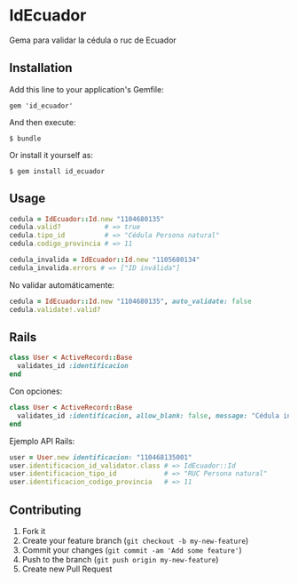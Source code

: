# IdEcuador

Gema para validar la cédula o ruc de Ecuador

## Installation

Add this line to your application's Gemfile:

    gem 'id_ecuador'

And then execute:

    $ bundle

Or install it yourself as:

    $ gem install id_ecuador

## Usage

  ```ruby
  cedula = IdEcuador::Id.new "1104680135"
  cedula.valid?           # => true
  cedula.tipo_id          # => "Cédula Persona natural"
  cedula.codigo_provincia # => 11

  cedula_invalida = IdEcuador::Id.new "1105680134"
  cedula_invalida.errors # => ["ID inválida"]
  ```

No validar automáticamente:
  ```ruby
  cedula = IdEcuador::Id.new "1104680135", auto_validate: false
  cedula.validate!.valid?
  ```

## Rails

  ```ruby
  class User < ActiveRecord::Base
    validates_id :identificacion
  end
  ```

Con opciones:
  ```ruby
  class User < ActiveRecord::Base
    validates_id :identificacion, allow_blank: false, message: "Cédula inválida", only: [:cedula, :ruc]
  end
  ```

Ejemplo API Rails:
  ```ruby
  user = User.new identificacion: "110468135001"
  user.identificacion_id_validator.class # => IdEcuador::Id
  user.identificacion_tipo_id            # => "RUC Persona natural"
  user.identificacion_codigo_provincia   # => 11
  ```

## Contributing

1. Fork it
2. Create your feature branch (`git checkout -b my-new-feature`)
3. Commit your changes (`git commit -am 'Add some feature'`)
4. Push to the branch (`git push origin my-new-feature`)
5. Create new Pull Request
